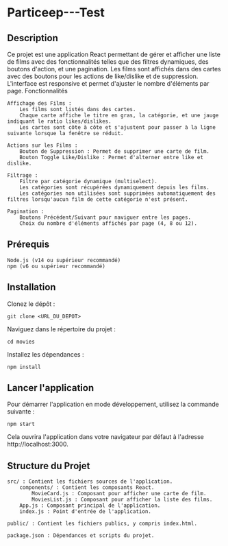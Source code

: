 # Particeep---Test

## Description

Ce projet est une application React permettant de gérer et afficher une liste de films avec des fonctionnalités telles que des filtres dynamiques, des boutons d'action, et une pagination. Les films sont affichés dans des cartes avec des boutons pour les actions de like/dislike et de suppression. L'interface est responsive et permet d'ajuster le nombre d'éléments par page.
Fonctionnalités

    Affichage des Films :
        Les films sont listés dans des cartes.
        Chaque carte affiche le titre en gras, la catégorie, et une jauge indiquant le ratio likes/dislikes.
        Les cartes sont côte à côte et s'ajustent pour passer à la ligne suivante lorsque la fenêtre se réduit.

    Actions sur les Films :
        Bouton de Suppression : Permet de supprimer une carte de film.
        Bouton Toggle Like/Dislike : Permet d'alterner entre like et dislike.

    Filtrage :
        Filtre par catégorie dynamique (multiselect).
        Les catégories sont récupérées dynamiquement depuis les films.
        Les catégories non utilisées sont supprimées automatiquement des filtres lorsqu'aucun film de cette catégorie n'est présent.

    Pagination :
        Boutons Précédent/Suivant pour naviguer entre les pages.
        Choix du nombre d'éléments affichés par page (4, 8 ou 12).

## Prérequis

    Node.js (v14 ou supérieur recommandé)
    npm (v6 ou supérieur recommandé)

## Installation

Clonez le dépôt :

    git clone <URL_DU_DEPOT>

Naviguez dans le répertoire du projet :

    cd movies

Installez les dépendances :

    npm install

## Lancer l'application

Pour démarrer l'application en mode développement, utilisez la commande suivante :

    npm start

Cela ouvrira l'application dans votre navigateur par défaut à l'adresse http://localhost:3000.

## Structure du Projet

    src/ : Contient les fichiers sources de l'application.
        components/ : Contient les composants React.
            MovieCard.js : Composant pour afficher une carte de film.
            MoviesList.js : Composant pour afficher la liste des films.
        App.js : Composant principal de l'application.
        index.js : Point d'entrée de l'application.

    public/ : Contient les fichiers publics, y compris index.html.

    package.json : Dépendances et scripts du projet.

